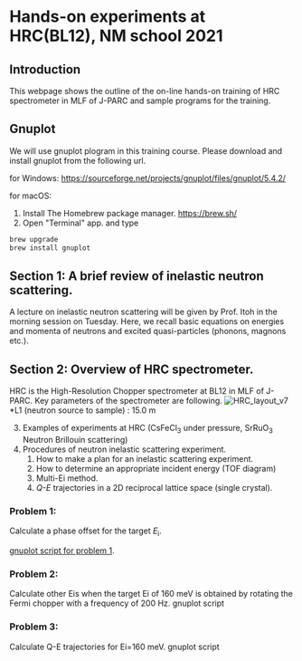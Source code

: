 # Hands-on experiments at HRC(BL12), NM school 2021

## Introduction
This webpage shows the outline of the on-line hands-on training of HRC spectrometer in MLF of J-PARC and sample programs for the training. 

## Gnuplot
We will use gnuplot plogram in this training course. Please download and install gnuplot from the following url. 

for Windows: https://sourceforge.net/projects/gnuplot/files/gnuplot/5.4.2/

for macOS:
1. Install The Homebrew package manager. https://brew.sh/
2. Open "Terminal" app. and type 
```bash
brew upgrade
brew install gnuplot
```

## Section 1: A brief review of inelastic neutron scattering.
 A lecture on inelastic neutron scattering will be given by Prof. Itoh in the morning session on Tuesday. Here, we recall basic equations on energies and momenta of neutrons and excited quasi-particles (phonons, magnons etc.).

## Section 2: Overview of HRC spectrometer. 
 HRC is the High-Resolution Chopper spectrometer at BL12 in MLF of J-PARC. Key parameters of the spectrometer are following. 
![HRC_layout_v7](https://user-images.githubusercontent.com/50174733/144195316-b9001709-d7bf-494f-983b-67f8ff7748ef.png)
*L1 (neutron source to sample) : 15.0 m


3. Examples of experiments at HRC (CsFeCl<sub>3</sub> under pressure, SrRuO<sub>3</sub> Neutron Brillouin scattering) 
4. Procedures of neutron inelastic scattering experiment.
    1. How to make a plan for an inelastic scattering experiment.
    2. How to determine an appropriate incident energy (TOF diagram)
    3. Multi-Ei method.
    4. _Q-E_ trajectories in a 2D reciprocal lattice space (single crystal). 

### Problem 1: 
Calculate a phase offset for the target _E_<sub>i</sub>. 

[gnuplot script for problem 1](/problem1/plot_TOF_diagram_single.txt).

### Problem 2: 
Calculate other Eis when the target Ei of 160 meV is obtained by rotating the Fermi chopper with a frequency of 200 Hz. gnuplot script 

### Problem 3: 
Calculate Q-E trajectories for Ei=160 meV.  gnuplot script 
 
